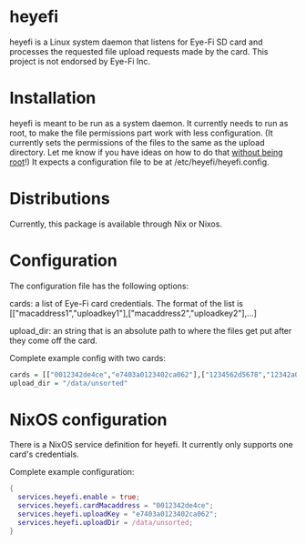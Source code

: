 # heyefi

heyefi is a Linux system daemon that listens for Eye-Fi SD card and processes the requested file upload requests made by the card. This project is not endorsed by Eye-Fi Inc.

# Installation

heyefi is meant to be run as a system daemon. It currently needs to run as root, to make the file permissions part work with less configuration. (It currently sets the permissions of the files to the same as the upload directory. Let me know if you have ideas on how to do that [without being root](https://github.com/ryantm/heyefi/issues/4)!) It expects a configuration file to be at /etc/heyefi/heyefi.config.

# Distributions

Currently, this package is available through Nix or Nixos.

# Configuration

The configuration file has the following options:

cards: a list of Eye-Fi card credentials. The format of the list is [["macaddress1","uploadkey1"],["macaddress2","uploadkey2"],...]

upload_dir: an string that is an absolute path to where the files get put after they come off the card.

Complete example config with two cards:

````haskell
cards = [["0012342de4ce","e7403a0123402ca062"],["1234562d5678","12342a062"]]
upload_dir = "/data/unsorted"
````

# NixOS configuration

There is a NixOS service definition for heyefi. It currently only supports one card's credentials.

Complete example configuration:

````nix
{
  services.heyefi.enable = true;
  services.heyefi.cardMacaddress = "0012342de4ce";
  services.heyefi.uploadKey = "e7403a0123402ca062";
  services.heyefi.uploadDir = /data/unsorted;
}
````
